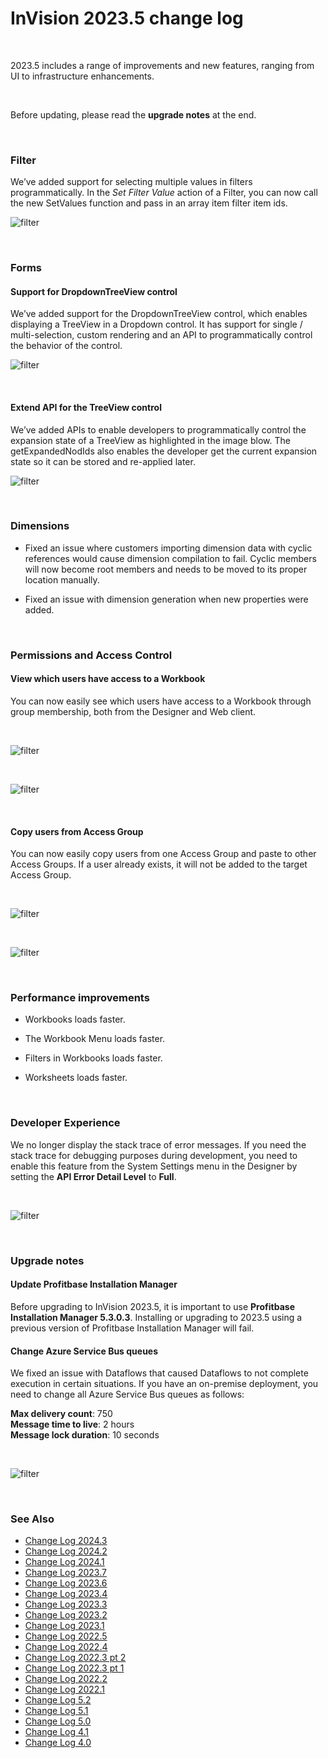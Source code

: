 
# InVision 2023.5 change log

<br/>


2023.5 includes a range of improvements and new features, ranging from UI to infrastructure enhancements.

<br/>

Before updating, please read the **upgrade notes** at the end.

<br/>

### Filter

We’ve added support for selecting multiple values in filters programmatically. In the _Set Filter Value_ action of a Filter, you can now call the new SetValues function and pass in an array item filter item ids.

![filter](https://profitbasedocs.blob.core.windows.net/images/chlog2351.png)

<br/>

### Forms

#### Support for DropdownTreeView control

We’ve added support for the DropdownTreeView control, which enables displaying a TreeView in a Dropdown control. It has support for single / multi-selection, custom rendering and an API to programmatically control the behavior of the control.

![filter](https://profitbasedocs.blob.core.windows.net/images/chlog2352.png)

<br/>

#### Extend API for the TreeView control

We’ve added APIs to enable developers to programmatically control the expansion state of a TreeView as highlighted in the image blow. The getExpandedNodIds also enables the developer get the current expansion state so it can be stored and re-applied later.

![filter](https://profitbasedocs.blob.core.windows.net/images/chlog2353.png)

<br/>

### Dimensions

- Fixed an issue where customers importing dimension data with cyclic references would cause dimension compilation to fail. Cyclic members will now become root members and needs to be moved to its proper location manually.

- Fixed an issue with dimension generation when new properties were added.

<br/>

### Permissions and Access Control

#### View which users have access to a Workbook

You can now easily see which users have access to a Workbook through group membership, both from the Designer and Web client.

<br/>

![filter](https://profitbasedocs.blob.core.windows.net/images/chlog2354.png)

<br/>

![filter](https://profitbasedocs.blob.core.windows.net/images/chlog2355.png)

<br/>

#### Copy users from Access Group

You can now easily copy users from one Access Group and paste to other Access Groups. If a user already exists, it will not be added to the target Access Group.

<br/>

![filter](https://profitbasedocs.blob.core.windows.net/images/chlog2356.png)

<br/>

![filter](https://profitbasedocs.blob.core.windows.net/images/chlog2357.png)

<br/>

### Performance improvements

- Workbooks loads faster.

- The Workbook Menu loads faster.

- Filters in Workbooks loads faster.

- Worksheets loads faster.

<br/>

### Developer Experience

We no longer display the stack trace of error messages. If you need the stack trace for debugging purposes during development, you need to enable this feature from the System Settings menu in the Designer by setting the **API Error Detail Level** to **Full**.

<br/>

![filter](https://profitbasedocs.blob.core.windows.net/images/chlog2358.png)

<br/>

### Upgrade notes

#### Update Profitbase Installation Manager

Before upgrading to InVision 2023.5, it is important to use **Profitbase Installation Manager 5.3.0.3**. Installing or upgrading to 2023.5 using a previous version of Profitbase Installation Manager will fail.

#### Change Azure Service Bus queues

We fixed an issue with Dataflows that caused Dataflows to not complete execution in certain situations. If you have an on-premise deployment, you need to change all Azure Service Bus queues as follows:

**Max delivery count**: 750  
**Message time to live**: 2 hours  
**Message lock duration**: 10 seconds

<br/>

![filter](https://profitbasedocs.blob.core.windows.net/images/chlog2359.png)

<br/>

### See Also

- [Change Log 2024.3](changelog24_3.md)
- [Change Log 2024.2](changelog24_2.md)
- [Change Log 2024.1](changelog24_1.md)
- [Change Log 2023.7](changelog23_7.md)
- [Change Log 2023.6](changelog23_6.md)
- [Change Log 2023.4](changelog23_4.md)
- [Change Log 2023.3](changelog23_3.md)
- [Change Log 2023.2](changelog23_2.md)
- [Change Log 2023.1](changelog23_1.md)
- [Change Log 2022.5](changelog22_5.md)
- [Change Log 2022.4](changelog22_4.md)
- [Change Log 2022.3 pt 2](changelog22_3_2.md)
- [Change Log 2022.3 pt 1](changelog22_3_1.md)
- [Change Log 2022.2](changelog22_2.md)
- [Change Log 2022.1](changelog22_1.md)
- [Change Log 5.2](changelog52.md)
- [Change Log 5.1](changelog51.md)
- [Change Log 5.0](changelog5.md)
- [Change Log 4.1](changelog41.md)
- [Change Log 4.0](changelog40.md)

<br/>
